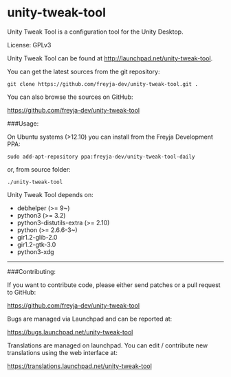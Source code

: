 unity-tweak-tool
================

Unity Tweak Tool is a configuration tool for the Unity Desktop.

License: GPLv3

Unity Tweak Tool can be found at http://launchpad.net/unity-tweak-tool.

You can get the latest sources from the git repository:

    git clone https://github.com/freyja-dev/unity-tweak-tool.git .

You can also browse the sources on GitHub:

https://github.com/freyja-dev/unity-tweak-tool


###Usage:


On Ubuntu systems (>12.10) you can install from the Freyja Development PPA:

    sudo add-apt-repository ppa:freyja-dev/unity-tweak-tool-daily

or, from source folder:

    ./unity-tweak-tool

Unity Tweak Tool depends on:

 * debhelper (>= 9~)
 * python3 (>= 3.2)
 * python3-distutils-extra (>= 2.10)
 * python (>= 2.6.6-3~)
 * gir1.2-glib-2.0
 * gir1.2-gtk-3.0
 * python3-xdg

-----------

###Contributing:

If you want to contribute code, please either send patches or a pull request to GitHub:

https://github.com/freyja-dev/unity-tweak-tool

Bugs are managed via Launchpad and can be reported at:

https://bugs.launchpad.net/unity-tweak-tool

Translations are managed on launchpad. You can edit / contribute new translations using the web interface at:

https://translations.launchpad.net/unity-tweak-tool
